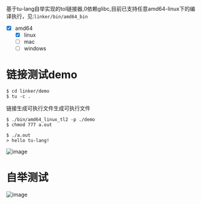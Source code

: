 基于tu-lang自举实现的tol链接器,0依赖glibc,目前已支持任意amd64-linux下的编译执行，见:`linker/bin/amd64_bin`
- [x] amd64
    - [x] linux
    - [ ] mac
    - [ ] windows

# 链接测试demo
```
$ cd linker/demo
$ tu -c .
```
链接生成可执行文件生成可执行文件
```
$ ./bin/amd64_linux_tl2 -p ./demo
$ chmod 777 a.out

$ ./a.out
> hello tu-lang!
```
![image](./asserts/linker-demo.png#w50)

# 自举测试
![image](./asserts/linker-compile.png#w50)